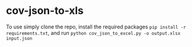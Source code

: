 # cov-json-to-xls

To use simply clone the repo, install the required packages `pip install -r requirements.txt`, and run `python cov_json_to_excel.py -o output.xlsx input.json`

